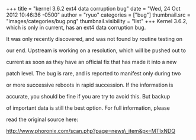 +++
title = "kernel 3.6.2 ext4 data corruption bug"
date = "Wed, 24 Oct 2012 10:46:36 -0500"
author = "ryuo"
categories = ["bug"]
thumbnail.src = "images/categories/bug.png"
thumbnail.visibility = "list"
+++
Kernel 3.6.2, which is only in current, has an ext4 data corruption bug.  

 It was only recently discovered, and was not found by routine testing on  

 our end. Upstream is working on a resolution, which will be pushed out to  

 current as soon as they have an official fix that has made it into a new  

 patch level. The bug is rare, and is reported to manifest only during two  

 or more successive reboots in rapid succession. If the information is  

 accurate, you should be fine if you are try to avoid this. But backup  

 of important data is still the best option. For full information, please  

 read the original source here:  

 http://www.phoronix.com/scan.php?page=news\_item&px=MTIxNDQ